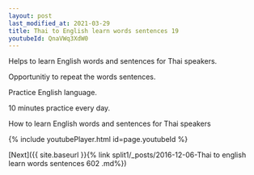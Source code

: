 ```yaml
---
layout: post
last_modified_at: 2021-03-29
title: Thai to English learn words sentences 19 
youtubeId: QnaVWq3XdW0
---
```

 
 
Helps to learn English words and sentences for Thai speakers.

Opportunitiy to repeat the words sentences. 

Practice English language. 
 
10 minutes practice every day. 
 
How to learn English words and sentences for Thai speakers 
 
{% include youtubePlayer.html id=page.youtubeId %}
 
 
[Next]({{ site.baseurl }}{% link  split1/_posts/2016-12-06-Thai to english learn words sentences 602 .md%})
 
